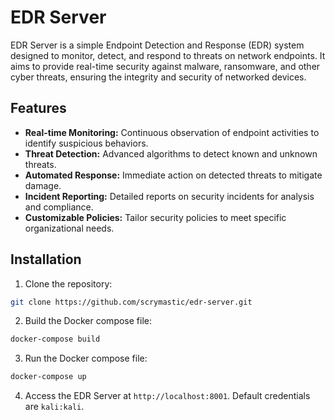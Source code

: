 # EDR Server

EDR Server is a simple Endpoint Detection and Response (EDR) system designed to monitor, detect, and respond to threats on network endpoints. It aims to provide real-time security against malware, ransomware, and other cyber threats, ensuring the integrity and security of networked devices.

## Features

- **Real-time Monitoring:** Continuous observation of endpoint activities to identify suspicious behaviors.
- **Threat Detection:** Advanced algorithms to detect known and unknown threats.
- **Automated Response:** Immediate action on detected threats to mitigate damage.
- **Incident Reporting:** Detailed reports on security incidents for analysis and compliance.
- **Customizable Policies:** Tailor security policies to meet specific organizational needs.

## Installation

1. Clone the repository:

```bash
git clone https://github.com/scrymastic/edr-server.git
```

2. Build the Docker compose file:

```bash
docker-compose build
```

3. Run the Docker compose file:

```bash
docker-compose up
```

4. Access the EDR Server at `http://localhost:8001`. Default credentials are `kali:kali`.


